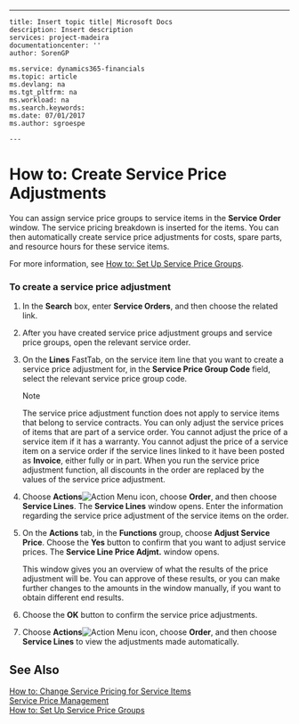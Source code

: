 ---
    title: Insert topic title| Microsoft Docs
    description: Insert description
    services: project-madeira
    documentationcenter: ''
    author: SorenGP

    ms.service: dynamics365-financials
    ms.topic: article
    ms.devlang: na
    ms.tgt_pltfrm: na
    ms.workload: na
    ms.search.keywords:
    ms.date: 07/01/2017
    ms.author: sgroespe

    ---
# How to: Create Service Price Adjustments
You can assign service price groups to service items in the **Service Order** window. The service pricing breakdown is inserted for the items. You can then automatically create service price adjustments for costs, spare parts, and resource hours for these service items.  
  
 For more information, see [How to: Set Up Service Price Groups](../FullExperience/how-to-set-up-service-price-adjustment-groups.md).  
  
### To create a service price adjustment  
  
1.  In the **Search** box, enter **Service Orders**, and then choose the related link.  
  
2.  After you have created service price adjustment groups and service price groups, open the relevant service order.  
  
3.  On the **Lines** FastTab, on the service item line that you want to create a service price adjustment for, in the **Service Price Group Code** field, select the relevant service price group code.  
  
    > [!NOTE]  
    >  The service price adjustment function does not apply to service items that belong to service contracts. You can only adjust the service prices of items that are part of a service order. You cannot adjust the price of a service item if it has a warranty. You cannot adjust the price of a service item on a service order if the service lines linked to it have been posted as **Invoice**, either fully or in part. When you run the service price adjustment function, all discounts in the order are replaced by the values of the service price adjustment.  
  
4.  Choose **Actions**![Action Menu icon](../FullExperience/media/actionmenuicon.png "actionMenuIcon"), choose **Order**, and then choose **Service Lines**. The **Service Lines** window opens. Enter the information regarding the service price adjustment of the service items on the order.  
  
5.  On the **Actions** tab, in the **Functions** group, choose **Adjust Service Price**. Choose the **Yes** button to confirm that you want to adjust service prices. The **Service Line Price Adjmt.** window opens.  
  
     This window gives you an overview of what the results of the price adjustment will be. You can approve of these results, or you can make further changes to the amounts in the window manually, if you want to obtain different end results.  
  
6.  Choose the **OK** button to confirm the service price adjustments.  
  
7.  Choose **Actions**![Action Menu icon](../FullExperience/media/actionmenuicon.png "actionMenuIcon"), choose **Order**, and then choose **Service Lines** to view the adjustments made automatically.  
  
## See Also  
 [How to: Change Service Pricing for Service Items](../FullExperience/how-to-change-service-pricing-for-service-items.md)   
 [Service Price Management](../FullExperience/service-price-management.md)   
 [How to: Set Up Service Price Groups](../FullExperience/how-to-set-up-service-price-groups.md)
